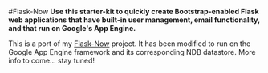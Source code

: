 #Flask-Now
**Use this starter-kit to quickly create Bootstrap-enabled Flask web
applications that have built-in user management, email functionality,
and that run on Google's App Engine.**

This is a port of my [Flask-Now][1] project. It has been modified to
run on the Google App Engine framework and its corresponding NDB datastore.
More info to come... stay tuned!

[1]: http://github.com/richgieg/flask-now
